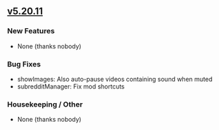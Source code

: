 ## [v5.20.11](https://github.com/honestbleeps/Reddit-Enhancement-Suite/releases/v5.20.11)

### New Features

- None (thanks nobody)

### Bug Fixes

- showImages: Also auto-pause videos containing sound when muted
- subredditManager: Fix mod shortcuts

### Housekeeping / Other

- None (thanks nobody)
